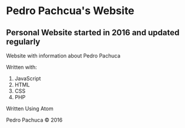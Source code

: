 # Pedro Pachcua's Website
## Personal Website started in 2016 and updated regularly

Website with information about Pedro Pachuca

Written with:
1. JavaScript
2. HTML
3. CSS
4. PHP

Written Using Atom

Pedro Pachuca &copy; 2016
